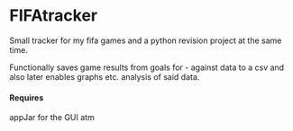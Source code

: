 # FIFAtracker
Small tracker for my fifa games and a python revision project at the same time.

Functionally saves game results from goals for - against data to a csv and also later enables graphs etc. analysis of said data.

#### Requires

appJar for the GUI atm
